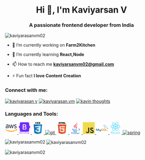 <h1 align="center">Hi 👋, I'm Kaviyarsan V</h1>
<h3 align="center">A passionate frontend developer from India</h3>

<p align="left"> <img src="https://komarev.com/ghpvc/?username=kaviyarasanvm02&label=Profile%20views&color=0e75b6&style=flat" alt="kaviyarasanvm02" /> </p>

- 🔭 I’m currently working on **Farm2Kitchen**

- 🌱 I’m currently learning **React,Node**

- 📫 How to reach me **kaviyarsanvm02@gmail.com**

- ⚡ Fun fact **I love Content Creation**

<h3 align="left">Connect with me:</h3>
<p align="left">
<a href="https://linkedin.com/in/kaviyarasan-v-230287301" target="blank"><img align="center" src="https://raw.githubusercontent.com/rahuldkjain/github-profile-readme-generator/master/src/images/icons/Social/linked-in-alt.svg" alt="kaviyarasan v" height="30" width="40" /></a>
<a href="https://instagram.com/kaviyarasan.vm" target="blank"><img align="center" src="https://raw.githubusercontent.com/rahuldkjain/github-profile-readme-generator/master/src/images/icons/Social/instagram.svg" alt="kaviyarasan.vm" height="30" width="40" /></a>
<a href="https://www.youtube.com/@kaviyarasan04" target="blank"><img align="center" src="https://raw.githubusercontent.com/rahuldkjain/github-profile-readme-generator/master/src/images/icons/Social/youtube.svg" alt="kavin thoughts" height="30" width="40" /></a>
</p>

<h3 align="left">Languages and Tools:</h3>
<p align="left"> <a href="https://aws.amazon.com" target="_blank" rel="noreferrer"> <img src="https://raw.githubusercontent.com/devicons/devicon/master/icons/amazonwebservices/amazonwebservices-original-wordmark.svg" alt="aws" width="40" height="40"/> </a> <a href="https://getbootstrap.com" target="_blank" rel="noreferrer"> <img src="https://raw.githubusercontent.com/devicons/devicon/master/icons/bootstrap/bootstrap-plain-wordmark.svg" alt="bootstrap" width="40" height="40"/> </a> <a href="https://www.w3schools.com/css/" target="_blank" rel="noreferrer"> <img src="https://raw.githubusercontent.com/devicons/devicon/master/icons/css3/css3-original-wordmark.svg" alt="css3" width="40" height="40"/> </a> <a href="https://git-scm.com/" target="_blank" rel="noreferrer"> <img src="https://www.vectorlogo.zone/logos/git-scm/git-scm-icon.svg" alt="git" width="40" height="40"/> </a> <a href="https://www.w3.org/html/" target="_blank" rel="noreferrer"> <img src="https://raw.githubusercontent.com/devicons/devicon/master/icons/html5/html5-original-wordmark.svg" alt="html5" width="40" height="40"/> </a> <a href="https://www.java.com" target="_blank" rel="noreferrer"> <img src="https://raw.githubusercontent.com/devicons/devicon/master/icons/java/java-original.svg" alt="java" width="40" height="40"/> </a> <a href="https://developer.mozilla.org/en-US/docs/Web/JavaScript" target="_blank" rel="noreferrer"> <img src="https://raw.githubusercontent.com/devicons/devicon/master/icons/javascript/javascript-original.svg" alt="javascript" width="40" height="40"/> </a> <a href="https://www.mysql.com/" target="_blank" rel="noreferrer"> <img src="https://raw.githubusercontent.com/devicons/devicon/master/icons/mysql/mysql-original-wordmark.svg" alt="mysql" width="40" height="40"/> </a> <a href="https://reactjs.org/" target="_blank" rel="noreferrer"> <img src="https://raw.githubusercontent.com/devicons/devicon/master/icons/react/react-original-wordmark.svg" alt="react" width="40" height="40"/> </a> <a href="https://spring.io/" target="_blank" rel="noreferrer"> <img src="https://www.vectorlogo.zone/logos/springio/springio-icon.svg" alt="spring" width="40" height="40"/> </a> </p>

<p><img align="left" src="https://github-readme-stats.vercel.app/api/top-langs?username=kaviyarasanvm02&show_icons=true&locale=en&layout=compact" alt="kaviyarasanvm02" /></p>

<p>&nbsp;<img align="center" src="https://github-readme-stats.vercel.app/api?username=kaviyarasanvm02&show_icons=true&locale=en" alt="kaviyarasanvm02" /></p>

<p><img align="center" src="https://github-readme-streak-stats.herokuapp.com/?user=kaviyarasanvm02&" alt="kaviyarasanvm02" /></p>
